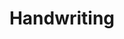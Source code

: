---
title: Handwriting
crosslinks:
- fountainpens
- PenmanshipPorn
- livven
- Calligraphy
- penmanshipporn
- shorthand
- translator
- AskReddit
- CrappyDesign
- osugame
- FunnyandSad
- interject
- funny
- ArtFundamentals
- todayilearned
- DID
- Blep
- Fountainpencirclejerk
- mildlywtf
- neography
---